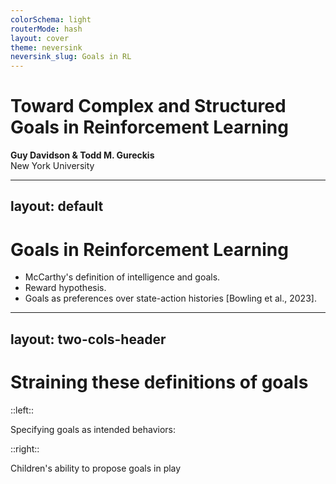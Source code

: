 ```yaml
---
colorSchema: light
routerMode: hash
layout: cover
theme: neversink
neversink_slug: Goals in RL
---
```


# Toward Complex and Structured Goals in Reinforcement Learning

**Guy Davidson & Todd M. Gureckis**  
New York University

---
layout: default
---
# Goals in Reinforcement Learning

- McCarthy's definition of intelligence and goals.
- Reward hypothesis.
- Goals as preferences over state-action histories [Bowling et al., 2023].

---
layout: two-cols-header
---
# Straining these definitions of goals

::left::

Specifying goals as intended behaviors:

::right::

Children's ability to propose goals in play

<!-- ::left::

- Specifying goals as intended behaviors:

:::right:::

- Children's ability to propose goals in play.  -->